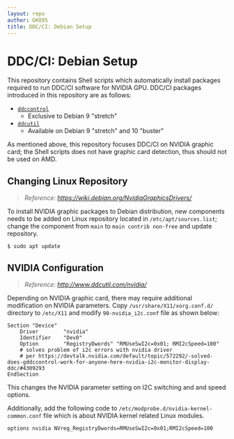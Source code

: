 ```yaml
---
layout: repo
author: GKO95
title: DDC/CI: Debian Setup
---
```

# DDC/CI: Debian Setup
This repository contains Shell scripts which automatically install packages required to run DDC/CI software for NVIDIA GPU. DDC/CI packages introduced in this repository are as follows:

* [`ddccontrol`](https://github.com/ddccontrol/ddccontrol)
  * Exclusive to Debian 9 "stretch"
* [`ddcutil`](https://github.com/rockowitz/ddcutil)
  * Available on Debian 9 "stretch" and 10 "buster"

As mentioned above, this repository focuses DDC/CI on NVIDIA graphic card; the Shell scripts does not have graphic card detection, thus should not be used on AMD.

## Changing Linux Repository
> *Reference: https://wiki.debian.org/NvidiaGraphicsDrivers/*

To install NVIDIA graphic packages to Debian distribution, new components needs to be added on Linux repository located in `/etc/apt/sources.list`; change the component from `main` to `main contrib non-free` and update repository.

```
$ sudo apt update
```

## NVIDIA Configuration
> *Reference: http://www.ddcutil.com/nvidia/*

Depending on NVIDIA graphic card, there may require additional modification on NVIDIA parameters. Copy `/usr/share/X11/xorg.conf.d/` directory to `/etc/X11` and modify `90-nvidia_i2c.conf` file as shown below:
```
Section "Device"
    Driver        "nvidia"
    Identifier    "Dev0"
    Option        "RegistryDwords" "RMUseSwI2c=0x01; RMI2cSpeed=100"
    # solves problem of i2c errors with nvidia driver
    # per https://devtalk.nvidia.com/default/topic/572292/-solved-does-gddccontrol-work-for-anyone-here-nvidia-i2c-monitor-display-ddc/#4309293
EndSection
```
This changes the NVIDIA parameter setting on I2C switching and and speed options.

Additionally, add the following code to `/etc/modprobe.d/nvidia-kernel-common.conf` file which is about NVIDIA kernel related Linux modules.
```
options nvidia NVreg_RegistryDwords=RMUseSwI2c=0x01;RMI2cSpeed=100
```
